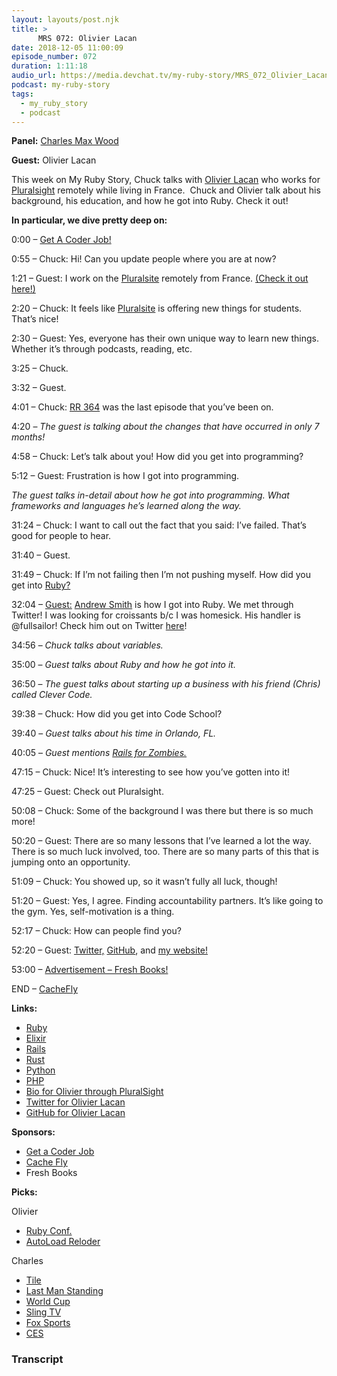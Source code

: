 ```yaml
---
layout: layouts/post.njk
title: >
      MRS 072: Olivier Lacan
date: 2018-12-05 11:00:09
episode_number: 072
duration: 1:11:18
audio_url: https://media.devchat.tv/my-ruby-story/MRS_072_Olivier_Lacan.mp3
podcast: my-ruby-story
tags: 
  - my_ruby_story
  - podcast
---
```


 **Panel:** [Charles Max Wood](https://twitter.com/cmaxw?ref_src=twsrc%255Egoogle%257Ctwcamp%255Eserp%257Ctwgr%255Eauthor)

**Guest:** Olivier Lacan

This week on My Ruby Story, Chuck talks with [Olivier Lacan](https://twitter.com/olivierlacan?lang=en) who works for [Pluralsight](https://www.pluralsight.com) remotely while living in France.&nbsp; Chuck and Olivier talk about his background, his education, and how he got into Ruby. Check it out!

**In particular, we dive pretty deep on:**

0:00 – [Get A Coder Job!](https://getacoderjob.com/)

0:55 – Chuck: Hi! Can you update people where you are at now?

1:21 – Guest: I work on the [Pluralsite](https://www.pluralsight.com) remotely from France. [(Check it out here!)](https://www.pluralsight.com/authors/olivier-lacan)

2:20 – Chuck: It feels like [Pluralsite](https://www.pluralsight.com) is offering new things for students. That’s nice!

2:30 – Guest: Yes, everyone has their own unique way to learn new things. Whether it’s through podcasts, reading, etc.

3:25 – Chuck.

3:32 – Guest.

4:01 – Chuck: [RR 364](https://devchat.tv/ruby-rogues/rr-364-why-wont-bundle-update-with-olivier-lacan/) was the last episode that you’ve been on.

4:20 – _The guest is talking about the changes that have occurred in only 7 months!_

4:58 – Chuck: Let’s talk about you! How did you get into programming?

5:12 – Guest: Frustration is how I got into programming.

_The guest talks in-detail about how he got into programming. What frameworks and languages he’s learned along the way._

31:24 – Chuck: I want to call out the fact that you said: I’ve failed. That’s good for people to hear.

31:40 – Guest.

31:49 – Chuck: If I’m not failing then I’m not pushing myself. How did you get into [Ruby?](https://www.ruby-lang.org/en/)

32:04 – [Guest:](https://twitter.com/olivierlacan?lang=en) [Andrew Smith](https://github.com/fullsailor) is how I got into Ruby. We met through Twitter! I was looking for croissants b/c I was homesick. His handler is @fullsailor! Check him out on Twitter [here](https://twitter.com/fullsailor)!

34:56 – _Chuck talks about variables._

35:00 – _Guest talks about Ruby and how he got into it._

36:50 – _The guest talks about starting up a business with his friend (Chris) called Clever Code._

39:38 – Chuck: How did you get into Code School?

39:40 – _Guest talks about his time in Orlando, FL._

40:05 – _Guest mentions_ [_Rails for Zombies._](https://www.pluralsight.com/courses/code-school-rails-for-zombies)

47:15 – Chuck: Nice! It’s interesting to see how you’ve gotten into it!

47:25 – Guest: Check out Pluralsight.

50:08 – Chuck: Some of the background I was there but there is so much more!

50:20 – Guest: There are so many lessons that I’ve learned a lot the way. There is so much luck involved, too. There are so many parts of this that is jumping onto an opportunity.

51:09 – Chuck: You showed up, so it wasn’t fully all luck, though!

51:20 – Guest: Yes, I agree. Finding accountability partners. It’s like going to the gym. Yes, self-motivation is a thing.

52:17 – Chuck: How can people find you?

52:20 – Guest: [Twitter,](https://twitter.com/olivierlacan?lang=en) [GitHub](https://github.com/olivierlacan), and [my website!](https://olivierlacan.com)

53:00 – [Advertisement – Fresh Books!](https://www.freshbooks.com/?ref=ppc-na-fb&camp=US%2528SEM%2529Branded%257CEXM&ag=freshbooks+%252Bx&kw=freshbooks&campaignid=717543354&adgroupid=51893696397&kwid=kwd-298507762065&dv=c&ntwk=g&crid=285105591548&source=GOOGLE&gclid=EAIaIQobChMI8viYt8GL3gIVj4dpCh1UVgrBEAAYASAAEgK1afD_BwE&gclsrc=aw.ds&dclid=CL34x7jBi94CFVO6TwodjvwGtA)

END – [CacheFly](https://www.cachefly.com)

**Links:**

- [Ruby](https://www.ruby-lang.org/en/)
- [Elixir](https://elixir-lang.org)
- [Rails](https://github.com/rails/rails)
- [Rust](https://www.rust-lang.org/en-US/)
- [Python](https://www.python.org)
- [PHP](https://www.php.net)
- [Bio for Olivier through PluralSight](https://www.pluralsight.com/authors/olivier-lacan)
- [Twitter for Olivier Lacan](https://twitter.com/olivierlacan?lang=en)
- [GitHub for Olivier Lacan](https://github.com/olivierlacan)

**Sponsors:**

- [Get a Coder Job](https://getacoderjob.com/)
- [Cache Fly](https://www.cachefly.com)
- Fresh Books

**Picks:**

Olivier

- [Ruby Conf.](https://rubyconf.org)
- [AutoLoad Reloder](https://github.com/Shopify/autoload_reloader)

Charles

- [Tile](https://www.thetileapp.com/en-us/)
- [Last Man Standing](https://www.fox.com/last-man-standing/)
- [World Cup](https://en.wikipedia.org/wiki/2018_FIFA_World_Cup)
- [Sling TV](https://www.sling.com)
- [Fox Sports](https://www.foxsports.com)
- [CES](https://www.ces.tech)


### Transcript



